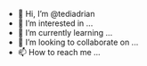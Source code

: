 - 👋 Hi, I’m @tediadrian
- 👀 I’m interested in ...
- 🌱 I’m currently learning ...
- 💞️ I’m looking to collaborate on ...
- 📫 How to reach me ...

<!---
tediadrian/tediadrian is a ✨ special ✨ repository because its `README.md` (this file) appears on your GitHub profile.
You can click the Preview link to take a look at your changes.
--->
